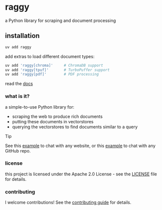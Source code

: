 # raggy

a Python library for scraping and document processing

## installation

```python
uv add raggy
```

add extras to load different document types:
```python
uv add 'raggy[chroma]'     # ChromaDB support
uv add 'raggy[tpuf]'       # TurboPuffer support
uv add 'raggy[pdf]'        # PDF processing
```

read the [docs](https://zzstoatzz.github.io/raggy/)

### what is it?

a simple-to-use Python library for:

- scraping the web to produce rich documents
- putting these documents in vectorstores
- querying the vectorstores to find documents similar to a query

> [!TIP]
> See this [example](https://github.com/zzstoatzz/raggy/blob/main/examples/chat_with_X/website.py) to chat with any website, or this [example](https://github.com/zzstoatzz/raggy/blob/main/examples/chat_with_X/repo.py) to chat with any GitHub repo.

### license 

this project is licensed under the Apache 2.0 License - see the [LICENSE](LICENSE) file for details.

### contributing

I welcome contributions! See the [contributing guide](https://zzstoatzz.github.io/raggy/contributing) for details.
